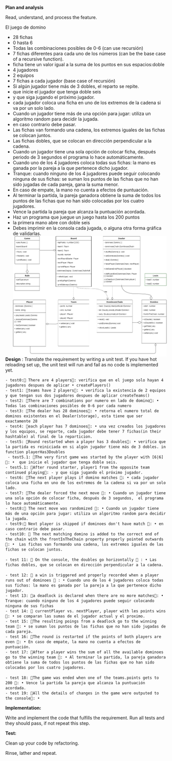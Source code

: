 **Plan and analysis**

Read, understand, and process the feature.

El juego de domino

- 28 fichas
- 0 hasta 6
- Todas las combinaciones posibles de 0-6 (can use recursión)
- 7 fichas diferentes para cada uno de los números (can be the base case of a recursive function).
- ficha tiene un valor igual a la suma de los puntos en sus espacios:doble
- 4 jugadores
- 2 equipos
- 7 fichas a cada jugador (base case of recursión)
- Si algún jugador tiene más de 3 dobles, el reparto se repite.
- que inicie el jugador que tenga doble seis
- y que siga jugando el próximo jugador.
- cada jugador coloca una ficha en uno de los extremos de la cadena si va por un solo lado.
- Cuando un jugador tiene más de una opción para jugar: utiliza un algoritmo random para decidir la jugada.
- en caso contrario debe pasar.
- Las fichas van formando una cadena, los extremos iguales de las fichas se colocan juntos.
- Las fichas dobles, que se colocan en dirección perpendicular a la cadena.
- Cuando un jugador tiene una sola opción de colocar ficha, después periodo de 3 segundos el programa lo hace automáticamente.
- Cuando uno de los 4 jugadores coloca todas sus fichas: la mano es ganada por la pareja a la que pertenece dicho jugador.
- Tranque: cuando ninguno de los 4 jugadores puede seguir colocando ninguna de sus fichas: se suman los puntos de las fichas que no han sido jugadas de cada pareja, gana la suma menor.
- En caso de empate, la mano no cuenta a efectos de puntuación.
- Al terminar la partida, la pareja ganadora obtiene la suma de todos los puntos de las fichas que no han sido colocadas por los cuatro jugadores.
- Vence la partida la pareja que alcanza la puntuación acordada.
- Haz un programa que juegue un juego hasta los 200 puntos
- la primera mano abre con doble seis
- Debes imprimir en la consola cada jugada, o alguna otra forma gráfica de validarlas.
  <img src="src\Prueba Intellisys D. Corp.jpg"
     alt="diagram"
     style="float: left; margin-right: 10px;" />

**Design** :
Translate the requirement by writing a unit test. If you have hot reloading set up, the unit test will run and fail as no code is implemented yet.

    - test0:🧪 There are 4 players🧪: verifica que en el juego solo hayan 4 jugadores despues de aplicar • createPlayers()
    - test1: 🧪teams have 2 players🧪: • verifica la existencia de 2 equipos y que tengan sus dos jugadores despues de aplicar createTeams()
    - test2: 🧪There are 7 combinations por numero en lado de domino🧪: •	Todas las combinaciones posibles de 0-6 por cada numero
    - test3: 🧪The dealer has 28 dominoes🧪: • retorna el numero total de dominos existentes en el Dealer(storage), esta tiene que ser exactamente 28
    - test4: 🧪each player has 7 dominoes🧪: • una vez creados los jugadores y los equipos, se reparte, cada jugador debe tener 7 fichas(in their hashtable) al final de la reparticion.
    - test5: 🧪Round restarted when a player has 3 doubles🧪: • verifica que la partida es reiniciada en si algún jugador tiene más de 3 dobles. in function playerHas3Doubles
     - test5.1: 🧪The very first game was started by the player with [6|6]🧪: •  que inicie el jugador que tenga doble seis.
    - test5.1: 🧪After round starter, player1 from the opposite team continued playing🧪: - y que siga jugando el próximo jugador.
    - test6: 🧪The next player plays if domino matches 🧪: • cada jugador coloca una ficha en uno de los extremos de la cadena si va por un solo lado.
    - test7: 🧪The dealer forced the next move 🧪: • Cuando un jugador tiene una sola opción de colocar ficha, después de 3 segundos,  el programa lo hace automáticamente.
    - test8:🧪 The next move was randomized 🧪: • Cuando un jugador tiene más de una opción para jugar: utiliza un algoritmo random para decidir la jugada.
    - test9:🧪 Next player is skipped if dominoes don't have match 🧪: • en caso contrario debe pasar.
    - test10: 🧪 The next matching domino is added to the correct end of the chain with the frontInTheChain property properly pointed outwards 🧪: •  Las fichas van formando una cadena, los extremos iguales de las fichas se colocan juntos.

    - test 11: 🧪 On the console, the doubles go horizontally 🧪 : • Las fichas dobles, que se colocan en dirección perpendicular a la cadena.

    - test 12: 🧪 a win is triggered and properly recorded when a player runs out of dominoes 🧪 : • Cuando uno de los 4 jugadores coloca todas sus fichas: la mano es ganada por la pareja a la que pertenece dicho jugador.
    - test 13: 🧪a deadlock is declared when there are no more matches🧪: • Tranque: cuando ninguno de los 4 jugadores puede seguir colocando ninguna de sus fichas
    - test 14: 🧪 currentPlayer vs. nextPlayer, player with les points wins 🧪: • se comparan las sumas de el jugador actual y el proximo.
    - test 15: 🧪The resulting poings from a deadlock go to the winning team 🧪: • se suman los puntos de las fichas que no han sido jugadas de cada pareja.
    - test 16: 🧪The round is restarted if the points of both players are even 🧪: • En caso de empate, la mano no cuenta a efectos de puntuación.
    - test 17: 🧪After a player wins the sum of all the available dominoes go to the winning team 🧪: • Al terminar la partida, la pareja ganadora obtiene la suma de todos los puntos de las fichas que no han sido colocadas por los cuatro jugadores.

    - test 18: 🧪The game was ended when one of the teams.points gets to 200 🧪: • Vence la partida la pareja que alcanza la puntuación acordada.
    - test 19: 🧪All the details of changes in the game were outputed to the console🧪: •

**Implementation:**

Write and implement the code that fulfills the requirement. Run all tests and they should pass, if not repeat this step.

**Test:**

Clean up your code by refactoring.

Rinse, lather and repeat.
